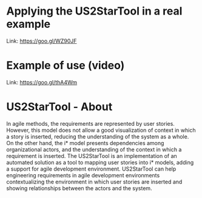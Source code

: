 # Applying the US2StarTool in a real example
Link: https://goo.gl/WZ90JF

# Example of use (video)
Link: https://goo.gl/thA4Wm

# US2StarTool - About

In agile methods, the requirements are represented by user stories. However, this model does not allow a good visualization of context in which a story is inserted, reducing the understanding of the system as a whole. On the other hand, the i* model presents dependencies among organizational actors, and the understanding of the context in which a requirement is inserted. The US2StarTool is an implementation of an automated solution as a tool to mapping user stories into i* models, adding a support for agile development environment. US2StarTool can help engineering requirements in agile development environments contextualizing the environment in which user stories are inserted and showing relationships between the actors and the system.

